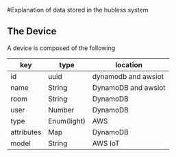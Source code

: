 #Explanation of data stored in the hubless system

## The Device

A device is composed of the following

|key|type|location|
|---|---|---|
|id|uuid|dynamodb and awsiot|
|name|String|DynamoDB and awsiot|
|room|String|DynamoDB|
|user|Number|DynamoDB|
|type|Enum(light)|AWS
|attributes|Map|DynamoDB|
|model|String|AWS IoT|
